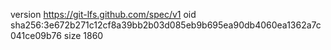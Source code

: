 version https://git-lfs.github.com/spec/v1
oid sha256:3e672b271c12cf8a39bb2b03d085eb9b695ea90db4060ea1362a7c041ce09b76
size 1860
